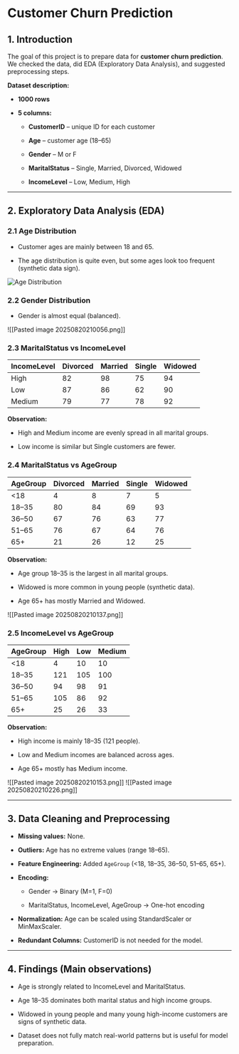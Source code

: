 

# Customer Churn Prediction

## 1. Introduction

The goal of this project is to prepare data for **customer churn prediction**. We checked the data, did EDA (Exploratory Data Analysis), and suggested preprocessing steps.

**Dataset description:**

- **1000 rows**
    
- **5 columns:**
    
    - **CustomerID** – unique ID for each customer
        
    - **Age** – customer age (18–65)
        
    - **Gender** – M or F
        
    - **MaritalStatus** – Single, Married, Divorced, Widowed
        
    - **IncomeLevel** – Low, Medium, High
        

---

## 2. Exploratory Data Analysis (EDA)

### 2.1 Age Distribution

- Customer ages are mainly between 18 and 65.
    
- The age distribution is quite even, but some ages look too frequent (synthetic data sign).
    
![Age Distribution](data/agedistribution.png)
### 2.2 Gender Distribution

- Gender is almost equal (balanced).
    
![[Pasted image 20250820210056.png]]
### 2.3 MaritalStatus vs IncomeLevel

| IncomeLevel | Divorced | Married | Single | Widowed |
| ----------- | -------- | ------- | ------ | ------- |
| High        | 82       | 98      | 75     | 94      |
| Low         | 87       | 86      | 62     | 90      |
| Medium      | 79       | 77      | 78     | 92      |


**Observation:**

- High and Medium income are evenly spread in all marital groups.
    
- Low income is similar but Single customers are fewer.
    

### 2.4 MaritalStatus vs AgeGroup

| AgeGroup | Divorced | Married | Single | Widowed |
| -------- | -------- | ------- | ------ | ------- |
| <18      | 4        | 8       | 7      | 5       |
| 18–35    | 80       | 84      | 69     | 93      |
| 36–50    | 67       | 76      | 63     | 77      |
| 51–65    | 76       | 67      | 64     | 76      |
| 65+      | 21       | 26      | 12     | 25      |
**Observation:**

- Age group 18–35 is the largest in all marital groups.
    
- Widowed is more common in young people (synthetic data).
    
- Age 65+ has mostly Married and Widowed.
    
![[Pasted image 20250820210137.png]]
### 2.5 IncomeLevel vs AgeGroup

| AgeGroup | High | Low | Medium |
| -------- | ---- | --- | ------ |
| <18      | 4    | 10  | 10     |
| 18–35    | 121  | 105 | 100    |
| 36–50    | 94   | 98  | 91     |
| 51–65    | 105  | 86  | 92     |
| 65+      | 25   | 26  | 33     |
**Observation:**

- High income is mainly 18–35 (121 people).
    
- Low and Medium incomes are balanced across ages.
    
- Age 65+ mostly has Medium income.
    
![[Pasted image 20250820210153.png]]
![[Pasted image 20250820210226.png]]

---

## 3. Data Cleaning and Preprocessing

- **Missing values:** None.
    
- **Outliers:** Age has no extreme values (range 18–65).
    
- **Feature Engineering:** Added `AgeGroup` (<18, 18–35, 36–50, 51–65, 65+).
    
- **Encoding:**
    
    - Gender → Binary (M=1, F=0)
        
    - MaritalStatus, IncomeLevel, AgeGroup → One-hot encoding
        
- **Normalization:** Age can be scaled using StandardScaler or MinMaxScaler.
    
- **Redundant Columns:** CustomerID is not needed for the model.
    

---

## 4. Findings (Main observations)

- Age is strongly related to IncomeLevel and MaritalStatus.
    
- Age 18–35 dominates both marital status and high income groups.
    
- Widowed in young people and many young high-income customers are signs of synthetic data.
    
- Dataset does not fully match real-world patterns but is useful for model preparation.
    

